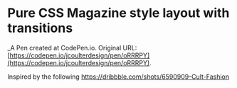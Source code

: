# Pure CSS Magazine style layout with transitions 
 _A Pen created at CodePen.io. Original URL: [https://codepen.io/jcoulterdesign/pen/oRRRPY](https://codepen.io/jcoulterdesign/pen/oRRRPY).

 Inspired by the following https://dribbble.com/shots/6590909-Cult-Fashion